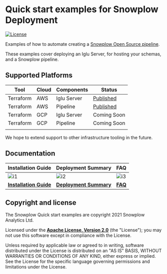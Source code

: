 # Quick start examples for Snowplow Deployment

[![License][license-image]][license]

Examples of how to automate creating a [Snowplow Open Source pipeline](https://github.com/snowplow/snowplow).

These examples cover deploying an Iglu Server, for hosting your schemas, and a Snowplow pipeline.

## Supported Platforms

| Tool       | Cloud | Components  | Status                                                      |
|------------|-------|-------------|-------------------------------------------------------------|
| Terraform  | AWS   | Iglu Server | [Published](terraform/aws/iglu_server)                      |
| Terraform  | AWS   | Pipeline    | [Published](terraform/aws/pipeline)                         |
| Terraform  | GCP   | Iglu Server | Coming Soon                                                 |
| Terraform  | GCP   | Pipeline    | Coming Soon                                                 |
|            |       |             |                                                             |

We hope to extend support to other infrastructure tooling in the future.

## Documentation

| Installation Guide                     | Deployment Summary                   | FAQ                     |
|----------------------------------------|--------------------------------------|-------------------------|
| ![i1][install-image]                   | ![i2][deploy-image]                  | ![i3][faq-image]        |
| **[Installation Guide][installguide]** | **[Deployment Summary][deploysum]**  | **[FAQ][faq]**          |

## Copyright and license

The Snowplow Quick start examples are copyright 2021 Snowplow Analytics Ltd.

Licensed under the **[Apache License, Version 2.0][license]** (the "License");
you may not use this software except in compliance with the License.

Unless required by applicable law or agreed to in writing, software
distributed under the License is distributed on an "AS IS" BASIS,
WITHOUT WARRANTIES OR CONDITIONS OF ANY KIND, either express or implied.
See the License for the specific language governing permissions and
limitations under the License.

[install-image]: https://d3i6fms1cm1j0i.cloudfront.net/github/images/techdocs.png
[deploy-image]: https://d3i6fms1cm1j0i.cloudfront.net/github/images/setup.png
[faq-image]: https://d3i6fms1cm1j0i.cloudfront.net/github/images/roadmap.png

[installguide]: https://docs.snowplowanalytics.com/docs/open-source-quick-start/
[deploysum]: https://docs.snowplowanalytics.com/docs/open-source-quick-start/quick-start-installation-guide-on-aws/summary-of-what-you-have-deployed/
[faq]: https://docs.snowplowanalytics.com/docs/open-source-quick-start/quick-start-faqs/

[license-image]: https://img.shields.io/badge/license-Apache--2-blue.svg?style=flat
[license]: https://www.apache.org/licenses/LICENSE-2.0
